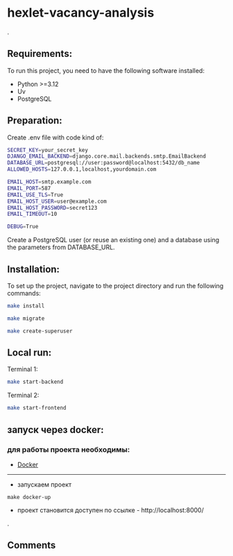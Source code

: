 # hexlet-vacancy-analysis

.

## Requirements:

To run this project, you need to have the following software installed:

- Python >=3.12
- Uv
- PostgreSQL

## Preparation:

Create .env file with code kind of:

```bash
SECRET_KEY=your_secret_key
DJANGO_EMAIL_BACKEND=django.core.mail.backends.smtp.EmailBackend
DATABASE_URL=postgresql://user:password@localhost:5432/db_name
ALLOWED_HOSTS=127.0.0.1,localhost,yourdomain.com

EMAIL_HOST=smtp.example.com
EMAIL_PORT=587
EMAIL_USE_TLS=True
EMAIL_HOST_USER=user@example.com
EMAIL_HOST_PASSWORD=secret123
EMAIL_TIMEOUT=10

DEBUG=True
```

Create a PostgreSQL user (or reuse an existing one) and a database using the parameters from DATABASE_URL.

## Installation:

To set up the project, navigate to the project directory and run the following commands:

```bash
make install
```

```bash
make migrate
```

```bash
make create-superuser
```

## Local run:

Terminal 1:

```bash
make start-backend
```

Terminal 2:

```bash
make start-frontend
```

## запуск через docker:

### для работы проекта необходимы:

- [Docker](https://docs.docker.com/get-started/get-docker/)

---

- запускаем проект

```
make docker-up
```

- проект становится доступен по ссылке - http://localhost:8000/

.
## Comments
 
